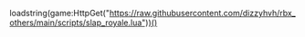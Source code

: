 loadstring(game:HttpGet("https://raw.githubusercontent.com/dizzyhvh/rbx_others/main/scripts/slap_royale.lua"))()
